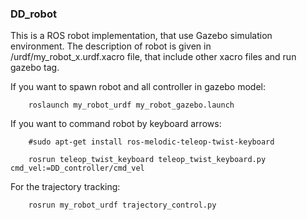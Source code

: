 ### DD_robot
This is a ROS robot implementation, that use Gazebo simulation environment.
The description of robot is given in /urdf/my_robot_x.urdf.xacro file, that include other xacro files and run gazebo tag.

If you want to spawn robot and all controller in gazebo model:
```
    roslaunch my_robot_urdf my_robot_gazebo.launch
```

If you want to command robot by keyboard arrows:
```
    #sudo apt-get install ros-melodic-teleop-twist-keyboard
    
    rosrun teleop_twist_keyboard teleop_twist_keyboard.py cmd_vel:=DD_controller/cmd_vel 
```
For the trajectory tracking:
```
    rosrun my_robot_urdf trajectory_control.py
```
